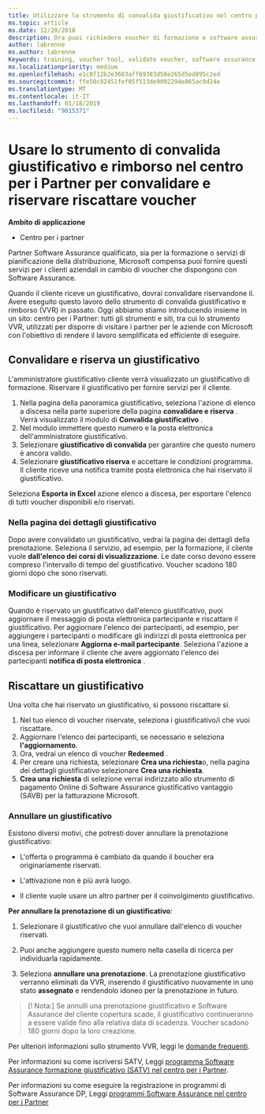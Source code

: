 ```yaml
---
title: Utilizzare lo strumento di convalida giustificativo nel centro per i Partner per voucher di formazione e altri | Centro per i partner
ms.topic: article
ms.date: 12/20/2018
description: Ora puoi richiedere voucher di formazione e software assurance programmi nel centro per i Partner
author: labrenne
ms.author: labrenne
Keywords: training, voucher tool, validate voucher, software assurance claims, DPS, SATV
ms.localizationpriority: medium
ms.openlocfilehash: e1c8f12b2e3683aff69383d58e265d5ed895c2ed
ms.sourcegitcommit: ffe50c82451fef05f513de9092294e865ac0d24e
ms.translationtype: MT
ms.contentlocale: it-IT
ms.lasthandoff: 01/18/2019
ms.locfileid: "9015371"
---
```

# <a name="use-the-voucher-validation-and-redemption-tool-in-partner-center-to-validate-reserve-and-redeem-vouchers"></a>Usare lo strumento di convalida giustificativo e rimborso nel centro per i Partner per convalidare e riservare riscattare voucher 

**Ambito di applicazione**

- Centro per i partner

Partner Software Assurance qualificato, sia per la formazione o servizi di pianificazione della distribuzione, Microsoft compensa puoi fornire questi servizi per i clienti aziendali in cambio di voucher che dispongono con Software Assurance.

Quando il cliente riceve un giustificativo, dovrai convalidare riservandone il. Avere eseguito questo lavoro dello strumento di convalida giustificativo e rimborso (VVR) in passato. Oggi abbiamo stiamo introducendo insieme in un sito: centro per i Partner: tutti gli strumenti e siti, tra cui lo strumento VVR, utilizzati per disporre di visitare i partner per le aziende con Microsoft con l'obiettivo di rendere il lavoro semplificata ed efficiente di eseguire.

## <a name="validate-and-reserve-a-voucher"></a>Convalidare e riserva un giustificativo

L'amministratore giustificativo cliente verrà visualizzato un giustificativo di formazione. Riservare il giustificativo per fornire servizi per il cliente.

1. Nella pagina della panoramica giustificativo, seleziona l'azione di elenco a discesa nella parte superiore della pagina **convalidare e riserva** . Verrà visualizzato il modulo di **Convalida giustificativo** .
2. Nel modulo immettere questo numero e la posta elettronica dell'amministratore giustificativo.
3. Selezionare **giustificativo di convalida** per garantire che questo numero è ancora valido.
4. Selezionare **giustificativo riserva** e accettare le condizioni programma. Il cliente riceve una notifica tramite posta elettronica che hai riservato il giustificativo.

Seleziona **Esporta in Excel** azione elenco a discesa, per esportare l'elenco di tutti voucher disponibili e/o riservati.

### <a name="voucher-details-page"></a>Nella pagina dei dettagli giustificativo

Dopo avere convalidato un giustificativo, vedrai la pagina dei dettagli della prenotazione. Seleziona il servizio, ad esempio, per la formazione, il cliente vuole **dall'elenco dei corsi di visualizzazione**.
Le date corso devono essere compreso l'intervallo di tempo del giustificativo. Voucher scadono 180 giorni dopo che sono riservati.

### <a name="modify-a-voucher"></a>Modificare un giustificativo

Quando è riservato un giustificativo dall'elenco giustificativo, puoi aggiornare il messaggio di posta elettronica partecipante e riscattare il giustificativo. Per aggiornare l'elenco dei partecipanti, ad esempio, per aggiungere i partecipanti o modificare gli indirizzi di posta elettronica per una linea, selezionare **Aggiorna e-mail partecipante**. Seleziona l'azione a discesa per informare il cliente che avere aggiornato l'elenco dei partecipanti **notifica di posta elettronica** .

## <a name="redeem-a-voucher"></a>Riscattare un giustificativo

Una volta che hai riservato un giustificativo, si possono riscattare si. 
1. Nel tuo elenco di voucher riservate, seleziona i giustificativo/i che vuoi riscattare. 
2. Aggiornare l'elenco dei partecipanti, se necessario e seleziona **l'aggiornamento**.
3. Ora, vedrai un elenco di voucher **Redeemed** .
4. Per creare una richiesta, selezionare **Crea una richiesta**o, nella pagina dei dettagli giustificativo selezionare **Crea una richiesta**.
5. **Crea una richiesta** di selezione verrai indirizzato allo strumento di pagamento Online di Software Assurance giustificativo vantaggio (SAVB) per la fatturazione Microsoft.


### <a name="cancel-a-voucher"></a>Annullare un giustificativo

Esistono diversi motivi, che potresti dover annullare la prenotazione giustificativo:

- L'offerta o programma è cambiato da quando il boucher era originariamente riservati.

- L'attivazione non è più avrà luogo.

- Il cliente vuole usare un altro partner per il coinvolgimento giustificativo.

**Per annullare la prenotazione di un giustificativo**:

1. Selezionare il giustificativo che vuoi annullare dall'elenco di voucher riservati.

2. Puoi anche aggiungere questo numero nella casella di ricerca per individuarla rapidamente. 

3. Seleziona **annullare una prenotazione**. La prenotazione giustificativo verranno eliminati da VVR, inserendo il giustificativo nuovamente in uno stato **assegnato** e rendendolo idoneo per la prenotazione in futuro.

>[! Nota:] Se annulli una prenotazione giustificativo e Software Assurance del cliente copertura scade, il giustificativo continueranno a essere valide fino alla relativa data di scadenza. Voucher scadono 180 giorni dopo la loro creazione.

Per ulteriori informazioni sullo strumento VVR, leggi le [domande frequenti](vvr-faq.md).

Per informazioni su come iscriversi SATV, Leggi [programma Software Assurance formazione giustificativo (SATV) nel centro per i Partner](software-assurance-satv.md).

Per informazioni su come eseguire la registrazione in programmi di Software Assurance DP, Leggi [programmi Software Assurance nel centro per i Partner](software-assurance-dps.md)


